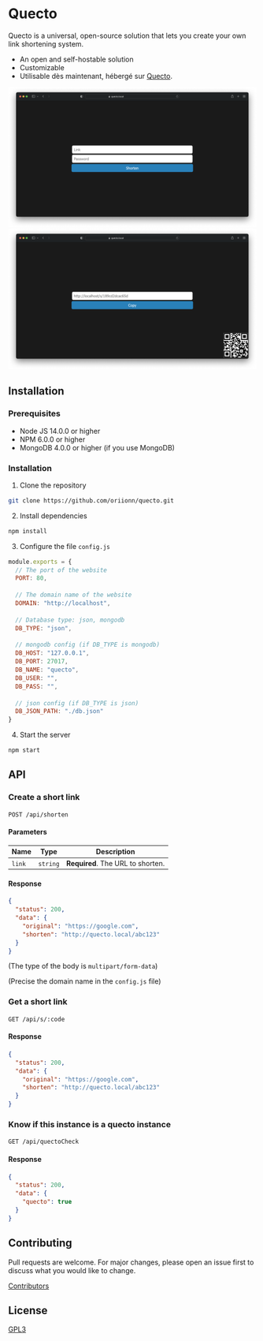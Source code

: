 # Quecto
Quecto is a universal, open-source solution that lets you create your own link shortening system.
- An open and self-hostable solution
- Customizable
- Utilisable dès maintenant, hébergé sur [Quecto](https://s.oriondev.fr).

![Quecto Home Page](docs/home.png)
![Quecto Result Page](docs/result.png)

## Installation
### Prerequisites
- Node JS 14.0.0 or higher
- NPM 6.0.0 or higher
- MongoDB 4.0.0 or higher (if you use MongoDB)

### Installation
1. Clone the repository
```bash
git clone https://github.com/oriionn/quecto.git
```
2. Install dependencies
```bash
npm install
```
3. Configure the file `config.js`
```js
module.exports = {
  // The port of the website
  PORT: 80,

  // The domain name of the website
  DOMAIN: "http://localhost",

  // Database type: json, mongodb
  DB_TYPE: "json",

  // mongodb config (if DB_TYPE is mongodb)
  DB_HOST: "127.0.0.1",
  DB_PORT: 27017,
  DB_NAME: "quecto",
  DB_USER: "",
  DB_PASS: "",

  // json config (if DB_TYPE is json)
  DB_JSON_PATH: "./db.json"
}
```

4. Start the server
```bash
npm start
```

## API
### Create a short link
```http
POST /api/shorten
```
#### Parameters
| Name   | Type | Description |
|--------| --- | --- |
| `link` | `string` | **Required**. The URL to shorten. |

#### Response
```json
{
  "status": 200,
  "data": {
    "original": "https://google.com",
    "shorten": "http://quecto.local/abc123"
  }
}
```
(The type of the body is `multipart/form-data`)

(Precise the domain name in the `config.js` file)

### Get a short link
```http
GET /api/s/:code
```

#### Response
```json
{
  "status": 200,
  "data": {
    "original": "https://google.com",
    "shorten": "http://quecto.local/abc123"
  }
}
```

### Know if this instance is a quecto instance
```http
GET /api/quectoCheck
```

#### Response
```json
{
  "status": 200,
  "data": {
    "quecto": true
  }
}
```

## Contributing
Pull requests are welcome. For major changes, please open an issue first to discuss what you would like to change.

[Contributors](https://contrib.rocks/image?repo=oriionn/quecto)

## License
[GPL3](https://github.com/oriionn/quecto/blob/main/LICENSE)
